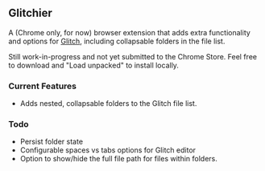 ## Glitchier

A (Chrome only, for now) browser extension that adds extra functionality and options for [Glitch](https://glitch.com), including collapsable folders in the file list.

Still work-in-progress and not yet submitted to the Chrome Store. Feel free to download and "Load unpacked" to install locally.

### Current Features
* Adds nested, collapsable folders to the Glitch file list.

### Todo
* Persist folder state
* Configurable spaces vs tabs options for Glitch editor
* Option to show/hide the full file path for files within folders.
